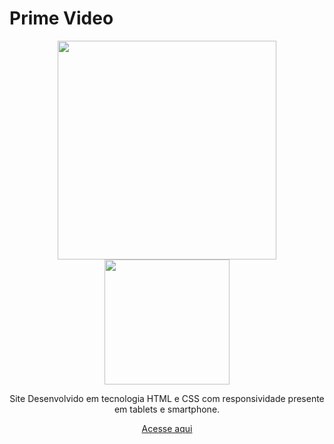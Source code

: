 # Prime Video

<div align=center>
    <img src="./img/iPad-PRO-11-127.0.0.1.png" width=350>
    <img src="./img/iPhone-14-(iOS-16)-lincolnprog.github.io.png" width= 200>
<div>

Site Desenvolvido em tecnologia HTML e CSS com responsividade presente em tablets e smartphone.

[Acesse aqui](https://lincolnprog.github.io/cafeblog1/)
